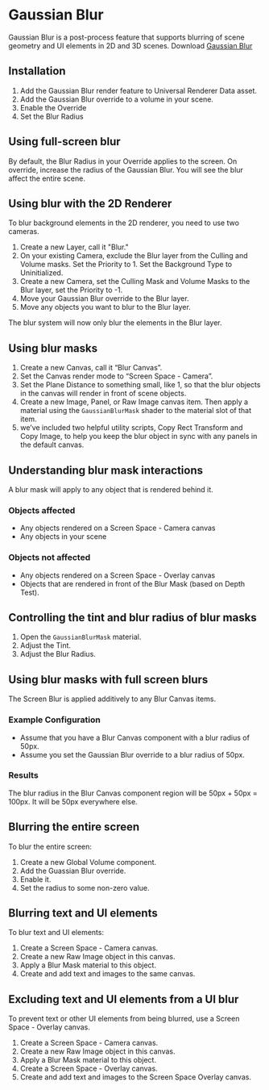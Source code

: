 # Gaussian Blur

Gaussian Blur is a post-process feature that supports blurring of scene geometry and UI elements in 2D and 3D scenes.
Download [Gaussian Blur](https://www.occasoftware.com/assets/gaussian-blur)

## Installation

1. Add the Gaussian Blur render feature to Universal Renderer Data asset.
2. Add the Gaussian Blur override to a volume in your scene.
3. Enable the Override
4. Set the Blur Radius

## Using full-screen blur

By default, the Blur Radius in your Override applies to the screen. On override, increase the radius of the Gaussian Blur. You will see the blur affect the entire scene.

## Using blur with the 2D Renderer

To blur background elements in the 2D renderer, you need to use two cameras.

1. Create a new Layer, call it "Blur."
2. On your existing Camera, exclude the Blur layer from the Culling and Volume masks. Set the Priority to 1. Set the Background Type to Uninitialized.
3. Create a new Camera, set the Culling Mask and Volume Masks to the Blur layer, set the Priority to -1.
4. Move your Gaussian Blur override to the Blur layer.
5. Move any objects you want to blur to the Blur layer.

The blur system will now only blur the elements in the Blur layer.

## Using blur masks

1. Create a new Canvas, call it “Blur Canvas”.
2. Set the Canvas render mode to “Screen Space - Camera”.
3. Set the Plane Distance to something small, like 1, so that the blur objects in the canvas will render in front of scene objects.
4. Create a new Image, Panel, or Raw Image canvas item. Then apply a material using the `GaussianBlurMask` shader to the material slot of that item.
5. we’ve included two helpful utility scripts, Copy Rect Transform and Copy Image, to help you keep the blur object in sync with any panels in the default canvas.

## Understanding blur mask interactions

A blur mask will apply to any object that is rendered behind it.

### Objects affected

- Any objects rendered on a Screen Space - Camera canvas
- Any objects in your scene

### Objects not affected

- Any objects rendered on a Screen Space - Overlay canvas
- Objects that are rendered in front of the Blur Mask (based on Depth Test).

## Controlling the tint and blur radius of blur masks

1. Open the `GaussianBlurMask` material.
2. Adjust the Tint.
3. Adjust the Blur Radius.

## Using blur masks with full screen blurs

The Screen Blur is applied additively to any Blur Canvas items.

### Example Configuration

- Assume that you have a Blur Canvas component with a blur radius of 50px.
- Assume you set the Gaussian Blur override to a blur radius of 50px.

### Results

The blur radius in the Blur Canvas component region will be 50px + 50px = 100px. It will be 50px everywhere else.

## Blurring the entire screen

To blur the entire screen:

1. Create a new Global Volume component.
1. Add the Guassian Blur override.
1. Enable it.
1. Set the radius to some non-zero value.

## Blurring text and UI elements

To blur text and UI elements:

1. Create a Screen Space - Camera canvas.
1. Create a new Raw Image object in this canvas.
1. Apply a Blur Mask material to this object.
1. Create and add text and images to the same canvas.

## Excluding text and UI elements from a UI blur

To prevent text or other UI elements from being blurred, use a Screen Space - Overlay canvas.

1. Create a Screen Space - Camera canvas.
1. Create a new Raw Image object in this canvas.
1. Apply a Blur Mask material to this object.
1. Create a Screen Space - Overlay canvas.
1. Create and add text and images to the Screen Space Overlay canvas.
